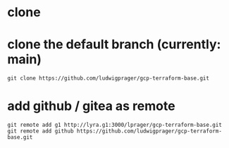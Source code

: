 # clone

# clone the default branch (currently: main)
```
git clone https://github.com/ludwigprager/gcp-terraform-base.git
```

# add github / gitea as remote
```
git remote add g1 http://lyra.g1:3000/lprager/gcp-terraform-base.git
git remote add github https://github.com/ludwigprager/gcp-terraform-base.git
```
